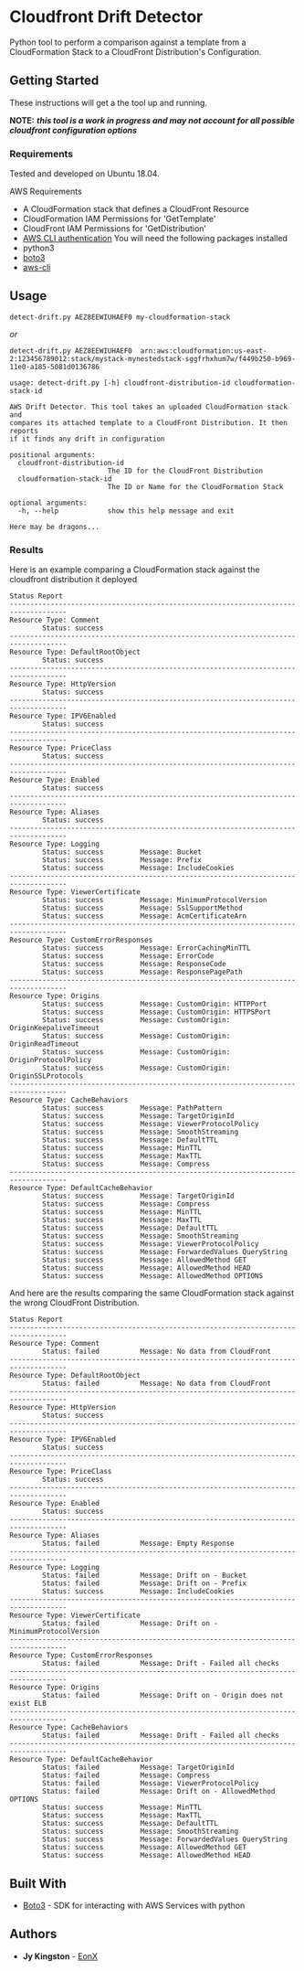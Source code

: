 # Cloudfront Drift Detector

Python tool to perform a comparison against a template from a CloudFormation Stack to a CloudFront Distribution's Configuration.


## Getting Started
These instructions will get a the tool up and running.

**NOTE:**  ***this tool is a work in progress and may not account for all possible cloudfront configuration options***
### Requirements
Tested and developed on Ubuntu 18.04.

AWS Requirements
* A CloudFormation stack that defines a CloudFront Resource
* CloudFormation IAM Permissions for 'GetTemplate'
* CloudFront IAM Permissions for 'GetDistribution'
* [AWS CLI authentication](https://docs.aws.amazon.com/cli/latest/userguide/cli-chap-configure.html)
You will need the following packages installed
* python3
* [boto3](https://boto3.amazonaws.com/v1/documentation/api/latest/guide/quickstart.html)
* [aws-cli](https://docs.aws.amazon.com/cli/latest/userguide/cli-chap-install.html)

## Usage

```detect-drift.py AEZ8EEWIUHAEF0 my-cloudformation-stack```

*or*

```detect-drift.py AEZ8EEWIUHAEF0  arn:aws:cloudformation:us-east-2:123456789012:stack/mystack-mynestedstack-sggfrhxhum7w/f449b250-b969-11e0-a185-5081d0136786 ```
```
usage: detect-drift.py [-h] cloudfront-distribution-id cloudformation-stack-id

AWS Drift Detector. This tool takes an uploaded CloudFormation stack and
compares its attached template to a CloudFront Distribution. It then reports
if it finds any drift in configuration

positional arguments:
  cloudfront-distribution-id
                        The ID for the CloudFront Distribution
  cloudformation-stack-id
                        The ID or Name for the CloudFormation Stack

optional arguments:
  -h, --help            show this help message and exit

Here may be dragons...
```
### Results
Here is an example comparing a CloudFormation stack against the cloudfront distribution it deployed
```
Status Report
------------------------------------------------------------------------------------
Resource Type: Comment
        Status: success
------------------------------------------------------------------------------------
Resource Type: DefaultRootObject
        Status: success
------------------------------------------------------------------------------------
Resource Type: HttpVersion
        Status: success
------------------------------------------------------------------------------------
Resource Type: IPV6Enabled
        Status: success
------------------------------------------------------------------------------------
Resource Type: PriceClass
        Status: success
------------------------------------------------------------------------------------
Resource Type: Enabled
        Status: success
------------------------------------------------------------------------------------
Resource Type: Aliases
        Status: success
------------------------------------------------------------------------------------
Resource Type: Logging
        Status: success         Message: Bucket
        Status: success         Message: Prefix
        Status: success         Message: IncludeCookies
------------------------------------------------------------------------------------
Resource Type: ViewerCertificate
        Status: success         Message: MinimumProtocolVersion
        Status: success         Message: SslSupportMethod
        Status: success         Message: AcmCertificateArn
------------------------------------------------------------------------------------
Resource Type: CustomErrorResponses
        Status: success         Message: ErrorCachingMinTTL
        Status: success         Message: ErrorCode
        Status: success         Message: ResponseCode
        Status: success         Message: ResponsePagePath
------------------------------------------------------------------------------------
Resource Type: Origins
        Status: success         Message: CustomOrigin: HTTPPort
        Status: success         Message: CustomOrigin: HTTPSPort
        Status: success         Message: CustomOrigin: OriginKeepaliveTimeout
        Status: success         Message: CustomOrigin: OriginReadTimeout
        Status: success         Message: CustomOrigin: OriginProtocolPolicy
        Status: success         Message: CustomOrigin: OriginSSLProtocols
------------------------------------------------------------------------------------
Resource Type: CacheBehaviors
        Status: success         Message: PathPattern
        Status: success         Message: TargetOriginId
        Status: success         Message: ViewerProtocolPolicy
        Status: success         Message: SmoothStreaming
        Status: success         Message: DefaultTTL
        Status: success         Message: MinTTL
        Status: success         Message: MaxTTL
        Status: success         Message: Compress
------------------------------------------------------------------------------------
Resource Type: DefaultCacheBehavior
        Status: success         Message: TargetOriginId
        Status: success         Message: Compress
        Status: success         Message: MinTTL
        Status: success         Message: MaxTTL
        Status: success         Message: DefaultTTL
        Status: success         Message: SmoothStreaming
        Status: success         Message: ViewerProtocolPolicy
        Status: success         Message: ForwardedValues QueryString
        Status: success         Message: AllowedMethod GET
        Status: success         Message: AllowedMethod HEAD
        Status: success         Message: AllowedMethod OPTIONS
```

And here are the results comparing the same CloudFormation stack against the wrong CloudFront Distribution.
```
Status Report
------------------------------------------------------------------------------------
Resource Type: Comment
        Status: failed          Message: No data from CloudFront
------------------------------------------------------------------------------------
Resource Type: DefaultRootObject
        Status: failed          Message: No data from CloudFront
------------------------------------------------------------------------------------
Resource Type: HttpVersion
        Status: success
------------------------------------------------------------------------------------
Resource Type: IPV6Enabled
        Status: success
------------------------------------------------------------------------------------
Resource Type: PriceClass
        Status: success
------------------------------------------------------------------------------------
Resource Type: Enabled
        Status: success
------------------------------------------------------------------------------------
Resource Type: Aliases
        Status: failed          Message: Empty Response
------------------------------------------------------------------------------------
Resource Type: Logging
        Status: failed          Message: Drift on - Bucket
        Status: failed          Message: Drift on - Prefix
        Status: success         Message: IncludeCookies
------------------------------------------------------------------------------------
Resource Type: ViewerCertificate
        Status: failed          Message: Drift on - MinimumProtocolVersion
------------------------------------------------------------------------------------
Resource Type: CustomErrorResponses
        Status: failed          Message: Drift - Failed all checks
------------------------------------------------------------------------------------
Resource Type: Origins
        Status: failed          Message: Drift on - Origin does not exist ELB
------------------------------------------------------------------------------------
Resource Type: CacheBehaviors
        Status: failed          Message: Drift - Failed all checks
------------------------------------------------------------------------------------
Resource Type: DefaultCacheBehavior
        Status: failed          Message: TargetOriginId
        Status: failed          Message: Compress
        Status: failed          Message: ViewerProtocolPolicy
        Status: failed          Message: Drift on - AllowedMethod OPTIONS
        Status: success         Message: MinTTL
        Status: success         Message: MaxTTL
        Status: success         Message: DefaultTTL
        Status: success         Message: SmoothStreaming
        Status: success         Message: ForwardedValues QueryString
        Status: success         Message: AllowedMethod GET
        Status: success         Message: AllowedMethod HEAD
```
## Built With

* [Boto3](https://boto3.amazonaws.com/v1/documentation/api/latest/index.html) - SDK for interacting with AWS Services with python

## Authors

* **Jy Kingston** - [EonX](https://eonx.com/)

